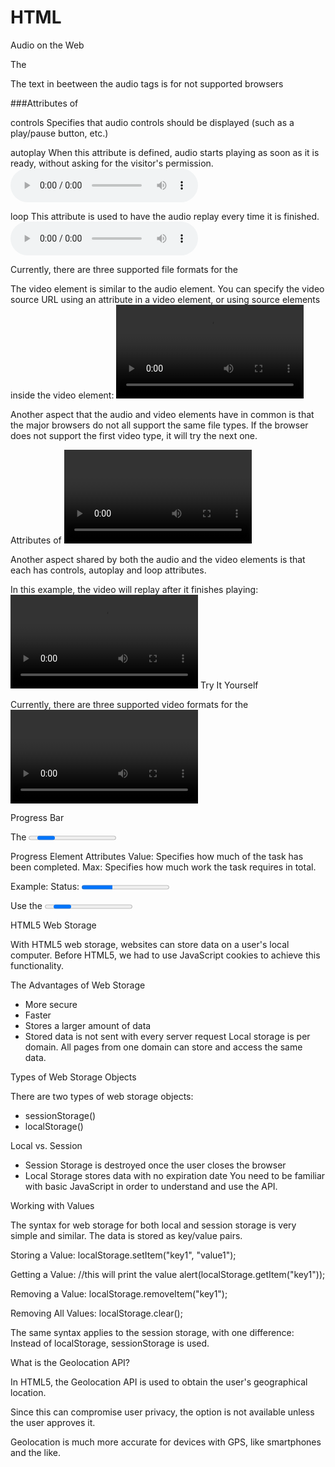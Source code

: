 # HTML

Audio on the Web

The <audio> element creates an audio player inside the browser.
<audio controls>
   <source src="audio.mp3" type="audio/mpeg">
   <source src="audio.ogg" type="audio/ogg">
   Audio element not supported by your browser. 
</audio>

The text in beetween the audio tags is for not supported browsers

###Attributes of <audio>

controls
Specifies that audio controls should be displayed (such as a play/pause button, etc.)

autoplay
When this attribute is defined, audio starts playing as soon as it is ready, without asking for the visitor's permission.
<audio controls autoplay>
Try It Yourself

loop
This attribute is used to have the audio replay every time it is finished.
<audio controls autoplay loop>


Currently, there are three supported file formats for the <audio> element: MP3, WAV, and OGG.
Videos in HTML

The video element is similar to the audio element. 
You can specify the video source URL using an attribute in a video element, or using source elements inside the video element:
<video controls>
   <source src="video.mp4" type="video/mp4">
   <source src="video.ogg" type="video/ogg">
   Video is not supported by your browser
</video>



Another aspect that the audio and video elements have in common is that the major browsers do not all support the same file types. If the browser does not support the first video type, it will try the next one.

Attributes of <video>

Another aspect shared by both the audio and the video elements is that each has controls, autoplay and loop attributes. 

In this example, the video will replay after it finishes playing:
<video controls autoplay loop>
   <source src="video.mp4" type="video/mp4">
   <source src="video.ogg" type="video/ogg">
   Video is not supported by your browser
</video>
Try It Yourself

Currently, there are three supported video formats for the <video> element: MP4, WebM, and OGG.

Progress Bar

The <progress> element provides the ability to create progress bars on the web.
The progress element can be used within headings, paragraphs, or anywhere else in the body.

Progress Element Attributes
Value: Specifies how much of the task has been completed. 
Max: Specifies how much work the task requires in total.

Example:
Status: <progress min="0" max="100" value="35">
</progress>

Use the <progress> tag in conjunction with JavaScript to dynamically display a task's progress.

HTML5 Web Storage

With HTML5 web storage, websites can store data on a user's local computer. 
Before HTML5, we had to use JavaScript cookies to achieve this functionality. 

The Advantages of Web Storage
- More secure
- Faster
- Stores a larger amount of data
- Stored data is not sent with every server request
Local storage is per domain. All pages from one domain can store and access the same data.

Types of Web Storage Objects

There are two types of web storage objects:
- sessionStorage()
- localStorage()

Local vs. Session
- Session Storage is destroyed once the user closes the browser
- Local Storage stores data with no expiration date
You need to be familiar with basic JavaScript in order to understand and use the API.

Working with Values

The syntax for web storage for both local and session storage is very simple and similar.
The data is stored as key/value pairs.

Storing a Value:
localStorage.setItem("key1", "value1");

Getting a Value:
//this will print the value
alert(localStorage.getItem("key1")); 

Removing a Value:
localStorage.removeItem("key1");

Removing All Values:
localStorage.clear();

The same syntax applies to the session storage, with one difference: Instead of localStorage, sessionStorage is used.

What is the Geolocation API?

In HTML5, the Geolocation API is used to obtain the user's geographical location.

Since this can compromise user privacy, the option is not available unless the user approves it.

Geolocation is much more accurate for devices with GPS, like smartphones and the like.

